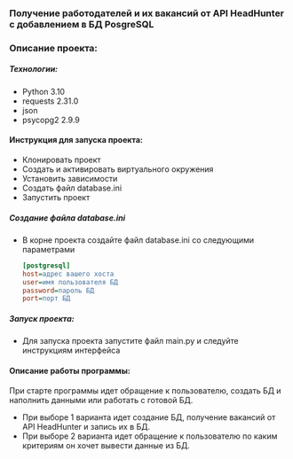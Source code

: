 ### Получение работодателей и их вакансий от API HeadHunter с добавлением в БД PosgreSQL

### Описание проекта:

##### Технологии:
- Python 3.10
- requests 2.31.0
- json
- psycopg2 2.9.9

#### Инструкция для запуска проекта:
- Клонировать проект
- Создать и активировать виртуального окружения
- Установить зависимости
- Создать файл database.ini
- Запустить проект

##### Создание файла database.ini
- В корне проекта создайте файл database.ini со следующими параметрами
    ``` ini
    [postgresql]
    host=адрес вашего хоста
    user=имя пользователя БД
    password=пароль БД
    port=порт БД
    ```

##### Запуск проекта:
- Для запуска проекта запустите файл main.py и следуйте инструкциям интерфейса

#### Описание работы программы:
При старте программы идет обращение к пользователю, создать БД и наполнить данными или работать с готовой БД.
- При выборе 1 варианта идет создание БД, получение вакансий от API HeadHunter и запись их в БД.
- При выборе 2 варианта идет обращение к пользователю по каким критериям он хочет вывести данные из БД.